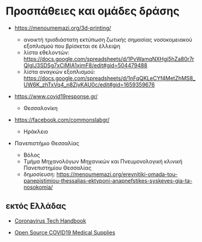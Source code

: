 # Προσπάθειες και ομάδες δράσης

- https://menoumemazi.org/3d-printing/
  - ανοικτή τρισδιάστατη εκτύπωση ζωτικής σημασίας νοσοκομειακού εξοπλισμού που βρίσκεται σε έλλειψη
  - λίστα εθελοντών: https://docs.google.com/spreadsheets/d/1PvWamqNXHgi5hZa80r7rQlgIJ3SDSg7xCiMIA1xjmF8/edit#gid=504479488
  - λίστα αναγκών εξοπλισμού: https://docs.google.com/spreadsheets/d/1nFqQKLeCYf4MetZhMS8_UW6K_zhTxVq4_n8ZjyKAU0c/edit#gid=1659359676

- https://www.covid19response.gr/
  - Θεσσαλονίκη

- https://facebook.com/commonslabgr/
  - Ηράκλειο

- Πανεπιστήμιο Θεσσαλίας
  - Βόλος
  - Τμήμα Μηχανολόγων Μηχανικών και Πνευμονολογική κλινική Πανεπιστημίου Θεσσαλίας
  - δημοσίευση: https://menoumemazi.org/erevnitiki-omada-tou-panepistimiou-thessalias-ektyponi-anapnefstikes-syskeves-gia-ta-nosokomia/

## εκτός Ελλάδας

- [Coronavirus Tech Handbook](https://coronavirustechhandbook.com/home)

- [Open Source COVID19 Medical Supplies](https://docs.google.com/document/d/1-71FJTmI1Q1kjSDLP0EegMERjg_0kk_7UfaRE4r66Mg/preview#heading=h.6rcgzhjv3lfe)

